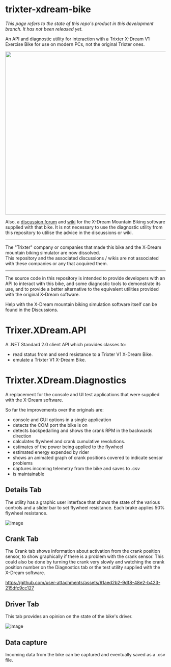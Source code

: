 # trixter-xdream-bike

_This page refers to the state of this repo's product in this development branch. It has not been released yet._

An API and diagnostic utility for interaction with a Trixter X-Dream V1 Exercise Bike for use on modern PCs, not the original Trixter ones.

<img src="https://github.com/user-attachments/assets/fa2f2039-3b30-40ff-b4bc-5f4e064b09eb" align="center" width="512" />

Also, a [discussion forum](https://github.com/xdream-biking/trixter-xdream-bike/discussions) and [wiki](https://github.com/xdream-biking/trixter-xdream-bike/wiki) for the X-Dream Mountain Biking software supplied with that bike.
It is not necessary to use the diagnostic utility from this repository to utilise the advice in the discussions or wiki.

---

The "Trixter" company or companies that made this bike and the X-Dream mountain biking simulator are now dissolved.  
This repository and the associated discussions / wikis are not associated with these companies or any that acquired them.

---

The source code in this repository is intended to provide developers with an API to interact with this bike, and some diagnostic tools to demonstrate its use, and to provide a better alternative to the equivalent utilities provided with the original X-Dream software.

Help with the X-Dream mountain biking simulation software itself can be found in the Discussions.

# Trixer.XDream.API

A .NET Standard 2.0 client API which provides classes to:
- read status from and send resistance to a Trixter V1 X-Dream Bike.
- emulate a Trixter V1 X-Dream Bike.

# Trixter.XDream.Diagnostics

A replacement for the console and UI test applications that were supplied with the X-Dream software.

So far the improvements over the originals are:
- console and GUI options in a single application
- detects the COM port the bike is on
- detects backpedalling and shows the crank RPM in the backwards direction
- calculates flywheel and crank cumulative revolutions.
- estimates of the power being applied to the flywheel
- estimated energy expended by rider
- shows an animated graph of crank positions covered to indicate sensor problems
- captures incoming telemetry from the bike and saves to .csv
- is maintainable

## Details Tab

The utility has a graphic user interface that shows the state of the various controls and a slider bar to set flywheel resistance.
Each brake applies 50% flywheel resistance.

![image](https://github.com/user-attachments/assets/ef9ad901-cbdc-49e5-85c2-0d8c1befb8f7)

## Crank Tab

The Crank tab shows information about activation from the crank position sensor, to show graphically if there is a problem with the crank sensor. 
This could also be done by turning the crank very slowly and watching the crank position number on the Diagnostics tab or the test utility supplied with the X-Dream software.

https://github.com/user-attachments/assets/91aed2b2-9df8-48e2-b423-215dfc9cc127

## Driver Tab

This tab provides an opinion on the state of the bike's driver.

![image](https://github.com/user-attachments/assets/ebefb94b-fa13-4ba3-b6ae-a7533c6b3fac)

## Data capture

Incoming data from the bike can be captured and eventually saved as a .csv file.





